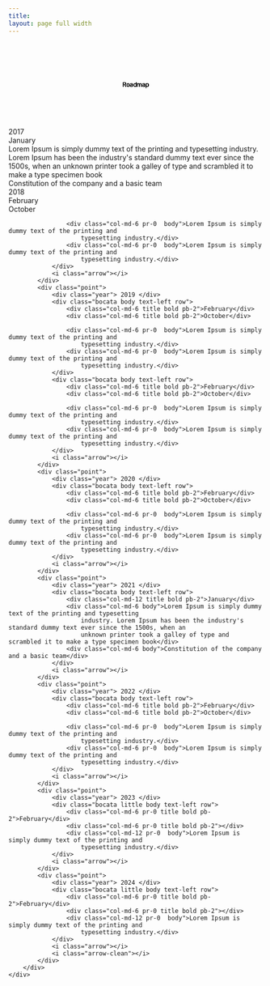 ```yaml
---
title:
layout: page full width
---
```


<div class="animated-text">
  <svg viewBox="0 0 600 200">
  <symbol id="s-text">
    <text text-anchor="middle" x="50%" y="50%" dy=".35em">Roadmap</text>
  </symbol>
  <use class="text" xlink:href="#s-text"></use>
  <use class="text" xlink:href="#s-text"></use>
  <use class="text" xlink:href="#s-text"></use>
  <use class="text" xlink:href="#s-text"></use>
  <use class="text" xlink:href="#s-text"></use>
</svg>
</div>
<div class="jumbotron-fluid grey_light-block pt-5">
    <div class="container">
        <div class="timeline body white">
            <div class="point"> </div>
            <div class="point">
                <div class="year"> 2017 </div>
                <div class="bocata body text-left row">
                    <div class="col-md-12 title bold pb-2">January</div>
                    <div class="col-md-6 body">Lorem Ipsum is simply dummy text of the printing and typesetting
                        industry. Lorem Ipsum has been the industry's standard dummy text ever since the 1500s, when an
                        unknown printer took a galley of type and scrambled it to make a type specimen book</div>
                    <div class="col-md-6 body">Constitution of the company and a basic team</div>
                </div>
                <i class="arrow"></i>
            </div>
            <div class="point">
                <div class="year"> 2018 </div>
                <div class="bocata body text-left row">
                    <div class="col-md-6 title bold pb-2">February</div>
                    <div class="col-md-6 title bold pb-2">October</div>

                    <div class="col-md-6 pr-0  body">Lorem Ipsum is simply dummy text of the printing and
                        typesetting industry.</div>
                    <div class="col-md-6 pr-0  body">Lorem Ipsum is simply dummy text of the printing and
                        typesetting industry.</div>
                </div>
                <i class="arrow"></i>
            </div>
            <div class="point">
                <div class="year"> 2019 </div>
                <div class="bocata body text-left row">
                    <div class="col-md-6 title bold pb-2">February</div>
                    <div class="col-md-6 title bold pb-2">October</div>

                    <div class="col-md-6 pr-0  body">Lorem Ipsum is simply dummy text of the printing and
                        typesetting industry.</div>
                    <div class="col-md-6 pr-0  body">Lorem Ipsum is simply dummy text of the printing and
                        typesetting industry.</div>
                </div>
                <div class="bocata body text-left row">
                    <div class="col-md-6 title bold pb-2">February</div>
                    <div class="col-md-6 title bold pb-2">October</div>

                    <div class="col-md-6 pr-0  body">Lorem Ipsum is simply dummy text of the printing and
                        typesetting industry.</div>
                    <div class="col-md-6 pr-0  body">Lorem Ipsum is simply dummy text of the printing and
                        typesetting industry.</div>
                </div>
                <i class="arrow"></i>
            </div>
            <div class="point">
                <div class="year"> 2020 </div>
                <div class="bocata body text-left row">
                    <div class="col-md-6 title bold pb-2">February</div>
                    <div class="col-md-6 title bold pb-2">October</div>

                    <div class="col-md-6 pr-0  body">Lorem Ipsum is simply dummy text of the printing and
                        typesetting industry.</div>
                    <div class="col-md-6 pr-0  body">Lorem Ipsum is simply dummy text of the printing and
                        typesetting industry.</div>
                </div>
                <i class="arrow"></i>
            </div>
            <div class="point">
                <div class="year"> 2021 </div>
                <div class="bocata body text-left row">
                    <div class="col-md-12 title bold pb-2">January</div>
                    <div class="col-md-6 body">Lorem Ipsum is simply dummy text of the printing and typesetting
                        industry. Lorem Ipsum has been the industry's standard dummy text ever since the 1500s, when an
                        unknown printer took a galley of type and scrambled it to make a type specimen book</div>
                    <div class="col-md-6 body">Constitution of the company and a basic team</div>
                </div>
                <i class="arrow"></i>
            </div>
            <div class="point">
                <div class="year"> 2022 </div>
                <div class="bocata body text-left row">
                    <div class="col-md-6 title bold pb-2">February</div>
                    <div class="col-md-6 title bold pb-2">October</div>

                    <div class="col-md-6 pr-0  body">Lorem Ipsum is simply dummy text of the printing and
                        typesetting industry.</div>
                    <div class="col-md-6 pr-0  body">Lorem Ipsum is simply dummy text of the printing and
                        typesetting industry.</div>
                </div>
                <i class="arrow"></i>
            </div>
            <div class="point">
                <div class="year"> 2023 </div>
                <div class="bocata little body text-left row">
                    <div class="col-md-6 pr-0 title bold pb-2">February</div>
                    <div class="col-md-6 pr-0 title bold pb-2"></div>
                    <div class="col-md-12 pr-0  body">Lorem Ipsum is simply dummy text of the printing and
                        typesetting industry.</div>
                </div>
                <i class="arrow"></i>
            </div>
            <div class="point">
                <div class="year"> 2024 </div>
                <div class="bocata little body text-left row">
                    <div class="col-md-6 pr-0 title bold pb-2">February</div>
                    <div class="col-md-6 pr-0 title bold pb-2"></div>
                    <div class="col-md-12 pr-0  body">Lorem Ipsum is simply dummy text of the printing and
                        typesetting industry.</div>
                </div>
                <i class="arrow"></i>
                <i class="arrow-clean"></i>
            </div>
        </div>
    </div>

</div>
